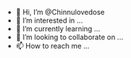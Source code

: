- 👋 Hi, I’m @Chinnulovedose
- 👀 I’m interested in ...
- 🌱 I’m currently learning ...
- 💞️ I’m looking to collaborate on ...
- 📫 How to reach me ...

<!---
Chinnulovedose/Chinnulovedose is a ✨ special ✨ repository because its `README.md` (this file) appears on your GitHub profile.
You can click the Preview link to take a look at your changes.
--->
